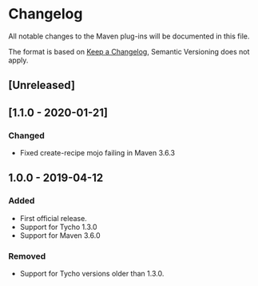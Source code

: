 # Changelog
All notable changes to the Maven plug-ins will be documented in this file.

The format is based on [Keep a Changelog](https://keepachangelog.com/en/1.0.0/),
Semantic Versioning does not apply.

## [Unreleased]

## [1.1.0 - 2020-01-21]
### Changed
- Fixed create-recipe mojo failing in Maven 3.6.3

## 1.0.0 - 2019-04-12
### Added
- First official release.
- Support for Tycho 1.3.0
- Support for Maven 3.6.0

### Removed
- Support for Tycho versions older than 1.3.0.
